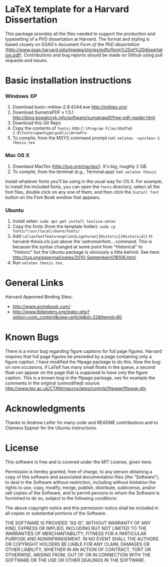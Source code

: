 LaTeX template for a Harvard Dissertation
===============

This package provides all the files needed to support the production and typesetting of a PhD dissertation at Harvard. The format and styling is based closely on GSAS's document *Form of the PhD dissertation* (http://www.gsas.harvard.edu/images/stories/pdfs/form%20of%20dissertation.pdf). Contributions and bug reports should be made on Github using pull requests and issues.

Basic installation instructions
============

### Windows XP ###

1. Download basic-miktex-2.9.4244.exe  http://miktex.org/
2. Download SumatraPDF v 1.5.1 http://blog.kowalczyk.info/software/sumatrapdf/free-pdf-reader.html
3. Download this Git Repo
4. Copy the contents of `fonts\` into
`C:\Program Files\MiKTeX 2.9\fonts\opentype\public\ArnoPro`
5. To complie, from the MSYS command prompt run:
`xelatex -synctex=-1 thesis.tex`


### Mac OS X ###

1. Downlaod MacTex (http://tug.org/mactex/). It's big, roughly 2 GB.
2. To compile, from the terminal (e.g., Terminal.app) run: `xelatex thesis`

Install whatever fonts you'll be using in the usual way for OS X. For example, to install the included fonts, you can open the `fonts` directory, select all the font files, double click on any one of them, and then click the `Install font` button on the Font Book window that appears.

### Ubuntu ###

1. Install xetex: `sudo apt-get install texlive-xetex`
2. Copy the fonts (from the template folder): `sudo cp fonts/*/usr/local/share/fonts/`
3. Add `\aliasfontfeatureoption{Ligatures}{Historic}{Historical}` in harvard-thesis.cls just above the \setromanfont... command. This is because the syntax changed at some point from "Historical" to "Historic" but the Ubuntu package is obviously a little behind. See here: http://tug.org/pipermail/xetex/2010-September/018106.html.
4. Run `xelatex thesis.tex`.


General Links
=============

Harvard Approved Binding Sites:
- http://www.acmebook.com/
- http://www.lbibinders.org/index.php?option=com_content&view=article&id=32&Itemid=80

Known Bugs
==========
There is a minor bug regarding figure captions for full page figures. Harvard requires that full page figures be preceded by a page containing only a figure caption. I have modified the fltpage package to do this. Now the bug: on rare occasions, if LaTeX has many small floats in the queue, a second float can appear on the page that is supposed to have only the figure caption. This is a known bug in the fltpage package, see for example the comments in the original (unmodified) source: http://www.tex.ac.uk/CTAN/macros/latex/contrib/fltpage/fltpage.dtx


Acknowledgments
=======

Thanks to Andrew Leifer for many code and README contributions and to Clemens Eppner for the Ubuntu instructions.


License
=======

This software is free and is covered under the MIT License, given here:

Permission is hereby granted, free of charge, to any person obtaining a copy of this software and associated documentation files (the "Software"), to deal in the Software without restriction, including without limitation the rights to use, copy, modify, merge, publish, distribute, sublicense, and/or sell copies of the Software, and to permit persons to whom the Software is furnished to do so, subject to the following conditions:

The above copyright notice and this permission notice shall be included in all copies or substantial portions of the Software.

THE SOFTWARE IS PROVIDED "AS IS", WITHOUT WARRANTY OF ANY KIND, EXPRESS OR IMPLIED, INCLUDING BUT NOT LIMITED TO THE WARRANTIES OF MERCHANTABILITY, FITNESS FOR A PARTICULAR PURPOSE AND NONINFRINGEMENT. IN NO EVENT SHALL THE AUTHORS OR COPYRIGHT HOLDERS BE LIABLE FOR ANY CLAIM, DAMAGES OR OTHER LIABILITY, WHETHER IN AN ACTION OF CONTRACT, TORT OR OTHERWISE, ARISING FROM, OUT OF OR IN CONNECTION WITH THE SOFTWARE OR THE USE OR OTHER DEALINGS IN THE SOFTWARE.

